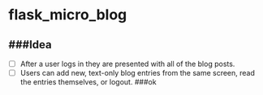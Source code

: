 # flask_micro_blog

###Idea
------------------------------

-[ ] After a user logs in they are presented with all of the blog posts.
-[ ] Users can add new, text-only blog entries from the	same screen, read the entries themselves, or logout.
###ok

